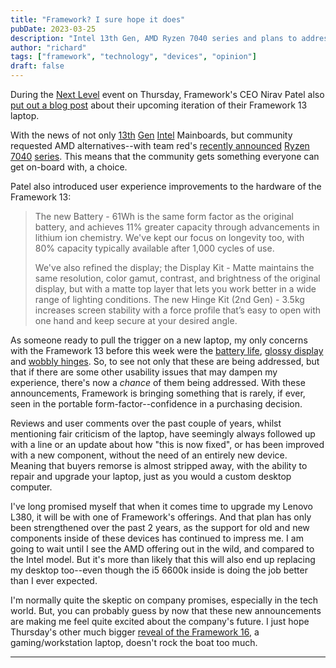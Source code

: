```yaml
---
title: "Framework? I sure hope it does"
pubDate: 2023-03-25
description: "Intel 13th Gen, AMD Ryzen 7040 series and plans to address the battery life, glossy display and wobbly hinges. With these announcements, Framework is bringing something that is rarely, if ever, seen in the portable form-factor--confidence in a purchasing decision."
author: "richard"
tags: ["framework", "technology", "devices", "opinion"]
draft: false
---
```


During the [Next Level][1] event on Thursday, Framework's CEO Nirav Patel also [put out a blog post][2] about their upcoming iteration of their Framework 13 laptop.

With the news of not only [13th][3] [Gen][4] [Intel][5] Mainboards, but community requested AMD alternatives--with team red's [recently announced][6] [Ryzen][7] [7040][8] [series][9]. This means that the community gets something everyone can get on-board with, a choice.

Patel also introduced user experience improvements to the hardware of the Framework 13:

> The new Battery - 61Wh is the same form factor as the original battery, and achieves 11% greater capacity through advancements in lithium ion chemistry. We've kept our focus on longevity too, with 80% capacity typically available after 1,000 cycles of use.
>
> We've also refined the display; the Display Kit - Matte maintains the same resolution, color gamut, contrast, and brightness of the original display, but with a matte top layer that lets you work better in a wide range of lighting conditions. The new Hinge Kit (2nd Gen) - 3.5kg increases screen stability with a force profile that’s easy to open with one hand and keep secure at your desired angle.

As someone ready to pull the trigger on a new laptop, my only concerns with the Framework 13 before this week were the [battery life][10], [glossy display][11] and [wobbly hinges][12]. So, to see not only that these are being addressed, but that if there are some other usability issues that may dampen my experience, there's now a _chance_ of them being addressed. With these announcements, Framework is bringing something that is rarely, if ever, seen in the portable form-factor--confidence in a purchasing decision.

Reviews and user comments over the past couple of years, whilst mentioning fair criticism of the laptop, have seemingly always followed up with a line or an update about how "this is now fixed", or has been improved with a new component, without the need of an entirely new device. Meaning that buyers remorse is almost stripped away, with the ability to repair and upgrade your laptop, just as you would a custom desktop computer.

I've long promised myself that when it comes time to upgrade my Lenovo L380, it will be with one of Framework's offerings. And that plan has only been strengthened over the past 2 years, as the support for old and new components inside of these devices has continued to impress me. I am going to wait until I see the AMD offering out in the wild, and compared to the Intel model. But it's more than likely that this will also end up replacing my desktop too--even though the i5 6600k inside is doing the job better than I ever expected.

I'm normally quite the skeptic on company promises, especially in the tech world. But, you can probably guess by now that these new announcements are making me feel quite excited about the company's future. I just hope Thursday's other much bigger [reveal of the Framework 16][13], a gaming/workstation laptop, doesn't rock the boat too much.

---

[1]: https://www.youtube.com/watch?v=ccpsyRipHlk
[2]: https://frame.work/gb/en/blog/framework-laptop-13-with-13th-gen-intel-core-and-amd-ryzen-7040-series
[3]: https://ark.intel.com/content/www/us/en/ark/products/232146/intel-core-i71370p-processor-24m-cache-up-to-5-20-ghz.html
[4]: https://ark.intel.com/content/www/us/en/ark/products/232155/intel-core-i71360p-processor-18m-cache-up-to-5-00-ghz.html
[5]: https://ark.intel.com/content/www/us/en/ark/products/232126/intel-core-i51340p-processor-12m-cache-up-to-4-60-ghz.html
[6]: https://www.youtube.com/watch?v=-CJWpk-G-B8
[7]: https://www.amd.com/en/products/apu/amd-ryzen-9-7940hs
[8]: https://www.amd.com/en/products/apu/amd-ryzen-7-7840hs
[9]: https://www.amd.com/en/products/apu/amd-ryzen-5-7640hs
[10]: https://www.theguardian.com/technology/2022/apr/13/framework-laptop-review-a-modular-pc-easy-to-fix-or-upgrade#good-performance-battery-life-a-bit-short
[11]: https://www.notebookcheck.net/Framework-Laptop-13-5-Review-If-Microsoft-Made-A-Repairable-Surface-Laptop-This-Would-Be-It.551850.0.html#toc-4
[12]: https://community.frame.work/t/apparently-wobbly-hinges/3530
[13]: https://frame.work/gb/en/blog/introducing-the-framework-laptop-16

